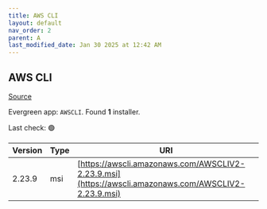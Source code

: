 ```yaml
---
title: AWS CLI
layout: default
nav_order: 2
parent: A
last_modified_date: Jan 30 2025 at 12:42 AM
---
```


## AWS CLI

[Source](https://github.com/aws/aws-cli/)

Evergreen app: `AWSCLI`. Found **1** installer.

Last check: 🟢

| Version | Type | URI                                                                                                  |
| ------- | ---- | ---------------------------------------------------------------------------------------------------- |
| 2.23.9  | msi  | [https://awscli.amazonaws.com/AWSCLIV2-2.23.9.msi](https://awscli.amazonaws.com/AWSCLIV2-2.23.9.msi) |
